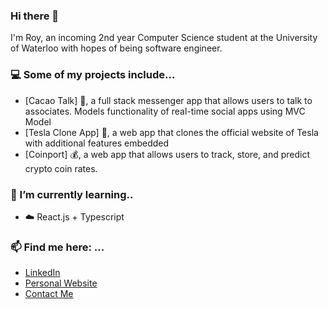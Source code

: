### Hi there 👋

I'm Roy, an incoming 2nd year Computer Science student at the University of Waterloo with hopes of being software engineer.

### 💻 Some of my projects include...
- [Cacao Talk] 🍬, a full stack messenger app that allows users to talk to associates. Models functionality of real-time social apps using MVC Model
- [Tesla Clone App] 🚙, a web app that clones the official website of Tesla with additional features embedded
- [Coinport] 💰, a web app that allows users to track, store, and predict crypto coin rates.

### 🌱 I’m currently learning..
- ☁️ React.js + Typescript

### 📫 Find me here: ...
- [LinkedIn](https://www.linkedin.com/in/roychon)
- [Personal Website](https://roychon.github.io)
- [Contact Me](mailto:rchon@uwaterloo.ca)
